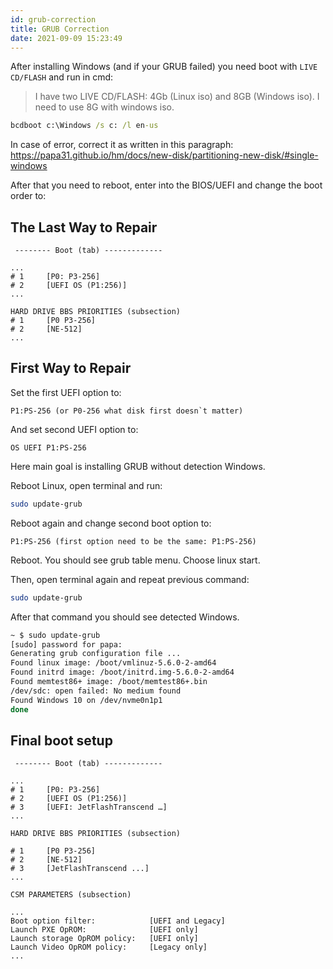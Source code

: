 ```yaml
---
id: grub-correction
title: GRUB Correction
date: 2021-09-09 15:23:49
---
```


After installing Windows (and if your GRUB failed) you need boot with `LIVE CD/FLASH` and run in cmd:

> I have two LIVE CD/FLASH: 4Gb (Linux iso) and 8GB (Windows iso). I need to use 8G with windows iso.  

```cmd
bcdboot c:\Windows /s c: /l en-us
```

In case of error, correct it as written in this paragraph: https://papa31.github.io/hm/docs/new-disk/partitioning-new-disk/#single-windows

After that you need to reboot, enter into the BIOS/UEFI and change the boot order to:

## The Last Way to Repair

```bios
 -------- Boot (tab) -------------

...
# 1     [P0: P3-256]
# 2     [UEFI OS (P1:256)]
...
```

```bios
HARD DRIVE BBS PRIORITIES (subsection)
# 1     [P0 P3-256]
# 2     [NE-512]
...
```

## First Way to Repair

Set the first UEFI option to:

```uefi
P1:PS-256 (or P0-256 what disk first doesn`t matter)
```

And set second UEFI option to:

```uefi
OS UEFI P1:PS-256
```

Here main goal is installing GRUB without detection Windows.

Reboot Linux, open terminal and run:

```bash
sudo update-grub
```

Reboot again and change second boot option to:

```bios
P1:PS-256 (first option need to be the same: P1:PS-256)
```

Reboot. You should see grub table menu. Choose linux start.

Then, open terminal again and repeat previous command:

```bash
sudo update-grub
```

After that command you should see detected Windows.

```bash {8}
~ $ sudo update-grub  
[sudo] password for papa:
Generating grub configuration file ...  
Found linux image: /boot/vmlinuz-5.6.0-2-amd64  
Found initrd image: /boot/initrd.img-5.6.0-2-amd64  
Found memtest86+ image: /boot/memtest86+.bin  
/dev/sdc: open failed: No medium found  
Found Windows 10 on /dev/nvme0n1p1  
done
```

## Final boot setup

```bios
 -------- Boot (tab) -------------

...
# 1     [P0: P3-256]
# 2     [UEFI OS (P1:256)]
# 3     [UEFI: JetFlashTranscend …]
...
```

```bios
HARD DRIVE BBS PRIORITIES (subsection)

# 1     [P0 P3-256]
# 2     [NE-512]
# 3     [JetFlashTranscend ...]
...
```

```bios
CSM PARAMETERS (subsection)

...
Boot option filter:            [UEFI and Legacy]
Launch PXE OpROM:              [UEFI only]
Launch storage OpROM policy:   [UEFI only]
Launch Video OpROM policy:     [Legacy only]
...
```
